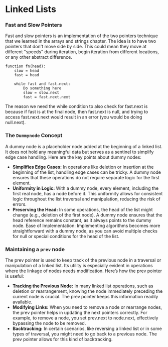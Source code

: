 # Linked Lists

### Fast and Slow Pointers
Fast and slow pointers is an implementation of the two pointers technique that we learned in the arrays and strings chapter. The idea is to have two pointers that don't move side by side. This could mean they move at different "speeds" during iteration, begin iteration from different locations, or any other abstract difference.

```
function fn(head):
    slow = head
    fast = head

    while fast and fast.next:
        Do something here
        slow = slow.next
        fast = fast.next.next
```

The reason we need the while condition to also check for fast.next is because if fast is at the final node, then fast.next is null, and trying to access fast.next.next would result in an error (you would be doing null.next).

### The `Dummynode` Concept
A dummy node is a placeholder node added at the beginning of a linked list. It does not hold any meaningful data but serves as a sentinel to simplify edge case handling. Here are the key points about dummy nodes:

- **Simplifies Edge Cases:** In operations like deletion or insertion at the beginning of the list, handling edge cases can be tricky. A dummy node ensures that these operations do not require separate logic for the first element.
- **Uniformity in Logic:** With a dummy node, every element, including the first real node, has a node before it. This uniformity allows for consistent logic throughout the list traversal and manipulation, reducing the risk of errors.
- **Preserving the Head:** In some operations, the head of the list might change (e.g., deletion of the first node). A dummy node ensures that the head reference remains constant, as it always points to the dummy node.
Ease of Implementation: Implementing algorithms becomes more straightforward with a dummy node, as you can avoid multiple checks for null or special conditions for the head of the list.

### Maintaining a `prev` node
The prev pointer is used to keep track of the previous node in a traversal or manipulation of a linked list. Its utility is especially evident in operations where the linkage of nodes needs modification. Here’s how the prev pointer is useful:

- **Tracking the Previous Node:** In many linked list operations, such as deletion or rearrangement, knowing the node immediately preceding the current node is crucial. The prev pointer keeps this information readily available.
- **Modifying Links:** When you need to remove a node or rearrange nodes, the prev pointer helps in updating the next pointers correctly. For example, to remove a node, you set prev.next to node.next, effectively bypassing the node to be removed.
- **Backtracking:** In certain scenarios, like reversing a linked list or in some types of traversal, you might need to go back to a previous node. The prev pointer allows for this kind of backtracking.
